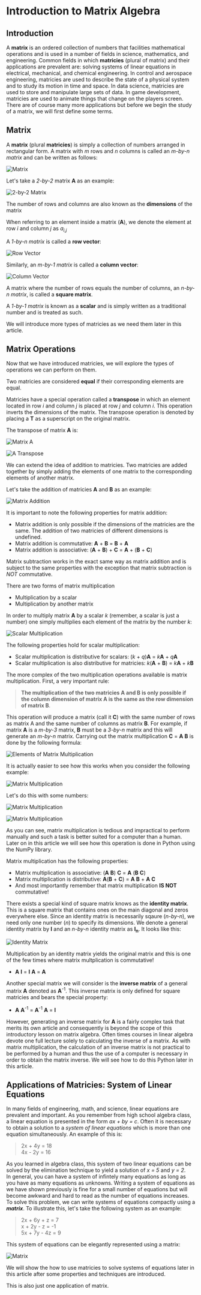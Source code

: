 # **Introduction to Matrix Algebra**

## Introduction

A **matrix** is an ordered collection of numbers that facilities mathematical operations and is used in a number of fields in science, mathematics, and engineering. Common fields in which **matricies** (plural of matrix) and their applications are prevalent are: solving systems of linear equations in electrical, mechanical, and chemical engineering. In control and aerospace engineering, matricies are used to describe the state of a physical system and to study its motion in time and space. In data science, matricies are used to store and manipulate large sets of data. In game development, matricies are used to animate things that change on the players screen. There are of course many more applications but before we begin the study of a matrix, we will first define some terms.

## Matrix

A **matrix** (plural **matricies**) is simply a collection of numbers arranged in rectangular form. A matrix with *m* rows and *n* columns is called an *m-by-n matrix* and can be written as follows:  

![Matrix](m_by_n_Matrix.png "Matrix")

Let's take a *2-by-2* matrix **A** as an example:

![2-by-2 Matrix](A_matrix.png "2-by-2 Matrix")

The number of rows and columns are also known as the **dimensions** of the matrix

When referring to an element inside a matrix (**A**), we denote the element at row *i* and column *j* as *a*<sub>*i*,*j*</sub> 

A *1-by-n matrix* is called a **row vector**:

![Row Vector](row_vector.png "Row Vector")

Similarly, an *m-by-1 matrix* is called a **column vector**:

![Column Vector](column_vector.png "Column Vector")

A matrix where the number of rows equals the number of columns, an *n-by-n matrix*, is called a **square matrix**.

A *1-by-1 matrix* is known as a **scalar** and is simply written as a traditional number and is treated as such.

We will introduce more types of matricies as we need them later in this article.

## Matrix Operations

Now that we have introduced matricies, we will explore the types of operations we can perform on them.

Two matricies are considered **equal** if their corresponding elements are equal.

Matricies have a special operation called a **transpose** in which an element located in row *i* and column *j* is placed at row *j* and column *i*. This operation inverts the dimensions of the matrix. The transpose operation is denoted by placing a **T** as a superscript on the original matrix.  

The transpose of matrix **A** is: 

![Matrix A](matrix_transpose_A.png "Matrix A")  

![A Transpose](matrix_transpose_ATranspose.png "A Transpose")

We can extend the idea of addition to matricies. Two matricies are added together by simply adding the elements of one matrix to the corresponding elements of another matrix.

Let's take the addition of matricies **A** and **B** as an example:  

![Matrix Addition](matrix_addition.png "Matrix Addition")  


It is important to note the following properties for matrix addition:

* Matrix addition is only possible if the dimensions of the matricies are the same. The addition of two matricies of different dimensions is undefined.
* Matrix addition is commutative: **A** + **B** = **B** + **A**
* Matrix addition is associative: (**A** + **B**) + **C** = **A** + (**B** + **C**)

Matrix subtraction works in the exact same way as matrix addition and is subject to the same properties with the exception that matrix subtraction is *NOT* commutative.


There are two forms of matrix multiplication
* Multiplication by a scalar
* Multiplication by another matrix

In order to multiply matrix **A** by a scalar *k* (remember, a scalar is just a number) one simply multiplies each element of the matrix by the number *k*:

![Scalar Multiplication](scalar_multiplication.png "Scalar Multiplication")

The following properties hold for scalar multiplication:
* Scalar multiplication is distributive for scalars: (*k* + *q*)**A** = *k***A** + *q***A**
* Scalar multiplication is also distributive for matricies: *k*(**A** + **B**) = *k***A** + *k***B**

The more complex of the two multiplication operations available is matrix multiplication.
First, a very important rule:
> **The multiplication of the two matricies **A** and **B** is only possible if the column dimension of matrix A is the same as the row dimension of matrix B**. 

This operation will produce a matrix (call it **C**) with the same number of rows as matrix A and the same number of columns as matrix **B**. For example, if matrix **A** is a *m-by-3* matrix, **B** must be a *3-by-n* matrix and this will generate an *m-by-n* matrix. Carrying out the matrix multiplication **C** = **A** **B** is done by the following formula:

![Elements of Matrix Multiplication](matrix_multiplication_elements.png "Elements of Matrix Multiplication")

It is actually easier to see how this works when you consider the following example:

![Matrix Multiplication](matrix_multiplication_symbolic.png "Matrix Multiplication")

Let's do this with some numbers:  

![Matrix Multiplication](matrix_multiplication_numeric.png "Matrix Multiplication")

![Matrix Multiplication](matrix_multiplication_example.png "Matrix Multiplication")

As you can see, matrix multiplication is tedious and impractical to perform manually and such a task is better suited for a computer than a human. Later on in this article we will see how this operation is done in Python using the NumPy library. 

Matrix multiplication has the following properties:
* Matrix multiplication is associative: (**A** **B**) **C** = **A** (**B** **C**)
* Matrix multiplication is distributive: **A**(**B** + **C**) = **A** **B** + **A** **C**
* And most importantly remember that matrix multiplication **IS NOT** commutative!

There exists a special kind of square matrix knows as the **identity matrix**. This is a square matrix that contains ones on the main diagonal and zeros everywhere else. Since an identity matrix is necessarily sqaure (*n-by-n*), we need only one number (*n*) to specify its dimensions. We denote a general identity matrix by **I** and an *n-by-n* identity matrix as **I**<sub>**n**</sub>. It looks like this:

![Identity Matrix](general_id_matrix.png "Identity Matrix")

Multiplication by an identity matrix yields the original matrix and this is one of the few times where matrix multplication is commutative!
* **A** **I** = **I** **A** = **A**

Another special matrix we will consider is the **inverse matrix** of a general matrix **A** denoted as **A**<sup>-1</sup>. This inverse matrix is only defined for square matricies and bears the special property:
* **A** **A**<sup>-1</sup> = **A**<sup>-1</sup> **A** = **I**

However, generating an inverse matrix for **A** is a fairly complex task that merits its own article and consequently is beyond the scope of this introductory lesson on matrix algebra. Often times courses in linear algebra devote one full lecture solely to calculating the inverse of a matrix. As with matrix multiplication, the calculation of an inverse matrix is not practical to be performed by a human and thus the use of a computer is necessary in order to obtain the matrix inverse. We will see how to do this Python later in this article.

## Applications of Matricies: System of Linear Equations

In many fields of engineering, math, and science, linear equations are prevalent and important. As you remember from high school algebra class, a linear equation is presented in the form *ax + by = c*. Often it is necessary to obtain a solution to a *system of linear equations* which is more than one equation simultaneously. An example of this is:

>2x + 4y = 18  
4x - 2y = 16

As you learned in algebra class, this system of two linear equations can be solved by the elimination technique to yield a solution of *x = 5* and *y = 2*.  
In general, you can have a system of infintely many equations as long as you have as many equations as unknowns. Writing a system of equations as we have shown previously is fine for a small number of equations but will become awkward and hard to read as the number of equations increases. To solve this problem, we can write systems of equations compactly using a ***matrix***. To illustrate this, let's take the following system as an example:

>2x + 6y + z = 7  
x + 2y - z = -1  
5x + 7y - 4z = 9

This system of equations can be elegantly represented using a matrix:

 ![Matrix](https://raw.githubusercontent.com/HishamT/Intro-to-Matrix-Algebra/main/Matrix_1.png "matrix")

We will show the how to use matricies to solve systems of equations later in this article after some properties and techniques are introduced.

This is also just one application of matrix.



















